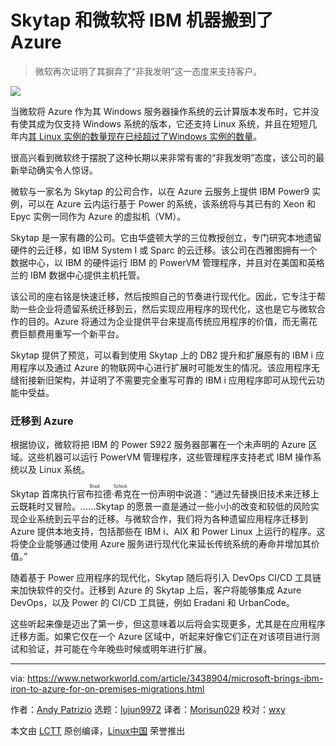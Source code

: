 [#]: collector: (lujun9972)
[#]: translator: (Morisun029)
[#]: reviewer: (wxy)
[#]: publisher: (wxy)
[#]: url: (https://linux.cn/article-11375-1.html)
[#]: subject: (Microsoft brings IBM iron to Azure for on-premises migrations)
[#]: via: (https://www.networkworld.com/article/3438904/microsoft-brings-ibm-iron-to-azure-for-on-premises-migrations.html)
[#]: author: (Andy Patrizio https://www.networkworld.com/author/Andy-Patrizio/)

Skytap 和微软将 IBM 机器搬到了 Azure
======

> 微软再次证明了其摒弃了“非我发明”这一态度来支持客户。

![](https://images.idgesg.net/images/article/2019/05/cso_microsoft_azure_backups_cloud_computing_binary_data_transfer_by_just_super_gettyimages-1003878434_3x2_2400x1600-100796537-large.jpg)

当微软将 Azure 作为其 Windows 服务器操作系统的云计算版本发布时，它并没有使其成为仅支持 Windows 系统的版本，它还支持 Linux 系统，并且在短短几年内[其 Linux 实例的数量现在已经超过了Windows 实例的数量][1]。

很高兴看到微软终于摆脱了这种长期以来非常有害的“非我发明”态度，该公司的最新举动确实令人惊讶。

微软与一家名为 Skytap 的公司合作，以在 Azure 云服务上提供 IBM Power9 实例，可以在 Azure 云内运行基于 Power 的系统，该系统将与其已有的 Xeon 和 Epyc 实例一同作为 Azure 的虚拟机（VM）。

Skytap 是一家有趣的公司。它由华盛顿大学的三位教授创立，专门研究本地遗留硬件的云迁移，如 IBM System I 或 Sparc 的云迁移。该公司在西雅图拥有一个数据中心，以 IBM 的硬件运行 IBM 的 PowerVM 管理程序，并且对在美国和英格兰的 IBM 数据中心提供主机托管。

该公司的座右铭是快速迁移，然后按照自己的节奏进行现代化。因此，它专注于帮助一些企业将遗留系统迁移到云，然后实现应用程序的现代化，这也是它与微软合作的目的。Azure 将通过为企业提供平台来提高传统应用程序的价值，而无需花费巨额费用重写一个新平台。

Skytap 提供了预览，可以看到使用 Skytap 上的 DB2 提升和扩展原有的 IBM i 应用程序以及通过 Azure 的物联网中心进行扩展时可能发生的情况。该应用程序无缝衔接新旧架构，并证明了不需要完全重写可靠的 IBM i 应用程序即可从现代云功能中受益。

### 迁移到 Azure

根据协议，微软将把 IBM 的 Power S922 服务器部署在一个未声明的 Azure 区域。这些机器可以运行 PowerVM 管理程序，这些管理程序支持老式 IBM 操作系统以及 Linux 系统。

Skytap 首席执行官<ruby>布拉德·希克<rt>Brad Schick</rt></ruby>在一份声明中说道：“通过先替换旧技术来迁移上云既耗时又冒险。……Skytap 的愿景一直是通过一些小小的改变和较低的风险实现企业系统到云平台的迁移。与微软合作，我们将为各种遗留应用程序迁移到 Azure 提供本地支持，包括那些在 IBM i、AIX 和 Power Linux 上运行的程序。这将使企业能够通过使用 Azure 服务进行现代化来延长传统系统的寿命并增加其价值。”

随着基于 Power 应用程序的现代化，Skytap 随后将引入 DevOps CI/CD 工具链来加快软件的交付。迁移到 Azure 的 Skytap 上后，客户将能够集成 Azure DevOps，以及 Power 的 CI/CD 工具链，例如 Eradani 和 UrbanCode。

这些听起来像是迈出了第一步，但这意味着以后将会实现更多，尤其是在应用程序迁移方面。如果它仅在一个 Azure 区域中，听起来好像它们正在对该项目进行测试和验证，并可能在今年晚些时候或明年进行扩展。

--------------------------------------------------------------------------------

via: https://www.networkworld.com/article/3438904/microsoft-brings-ibm-iron-to-azure-for-on-premises-migrations.html

作者：[Andy Patrizio][a]
选题：[lujun9972][b]
译者：[Morisun029](https://github.com/Morisun029)
校对：[wxy](https://github.com/wxy)

本文由 [LCTT](https://github.com/LCTT/TranslateProject) 原创编译，[Linux中国](https://linux.cn/) 荣誉推出

[a]: https://www.networkworld.com/author/Andy-Patrizio/
[b]: https://github.com/lujun9972
[1]: https://www.openwall.com/lists/oss-security/2019/06/27/7
[2]: https://www.networkworld.com/article/3119362/hybrid-cloud/how-to-make-hybrid-cloud-work.html#tk.nww-fsb
[3]: https://www.facebook.com/NetworkWorld/
[4]: https://www.linkedin.com/company/network-world
